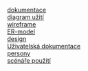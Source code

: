 [dokumentace](dokumentace_kurzy.pdf) <br>
[diagram užití](diagram_text.md) <br> 
[wireframe](wireframe_text.md) <br>
[ER-model](ER_model_kurz.png) <br>
[design](design.md) <br>
[Uživatelská dokumentace](dokumentace.pdf) <br>
[persony](Persony/Persony.md) <br>
[scénáře použití](Persony/Scénáře%20použití.md) <br>
